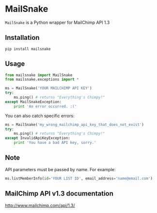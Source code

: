 MailSnake
=========
`MailSnake` is a Python wrapper for MailChimp API 1.3

Installation
------------
    pip install mailsnake

Usage
-----

```python
from mailsnake import MailSnake
from mailsnake.exceptions import *

ms = MailSnake('YOUR MAILCHIMP API KEY')
try:
    ms.ping() # returns "Everything's Chimpy!"
except MailSnakeException:
    print 'An error occurred. :('
```

You can also catch specific errors:

```python
ms = MailSnake('my_wrong_mailchimp_api_key_that_does_not_exist')
try:
    ms.ping() # returns "Everything's Chimpy!"
except InvalidApiKeyException:
    print 'You have a bad API key, sorry.'
```

Note
----
API parameters must be passed by name. For example:

```python
ms.listMemberInfo(id='YOUR LIST ID', email_address='name@email.com')
```

MailChimp API v1.3 documentation
--------------------------------
http://www.mailchimp.com/api/1.3/